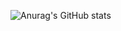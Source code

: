 ![Anurag's GitHub stats](https://github-readme-stats.vercel.app/api?Dave-Costa=anuraghazra&show_icons=true&theme=radical)
